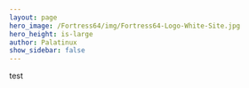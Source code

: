 ```yaml
---
layout: page
hero_image: /Fortress64/img/Fortress64-Logo-White-Site.jpg
hero_height: is-large
author: Palatinux
show_sidebar: false
---
```

test
